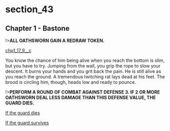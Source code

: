 
# section_43

## Chapter 1 - Bastone

!>**ALL OATHSWORN GAIN A REDRAW TOKEN.**  

[chp1_17_9__c](../../decomp/app/src/main/res/raw/chp1_17_9__c.mp3 ':include :type=audio')

You know the chance of him being alive when you reach the bottom is slim, but you have to try. Jumping from the wall, you grip the rope to slow your descent. It burns your hands and you grit back the pain. He is still alive as you reach the ground. A tremendous twitching rat lays dead at his feet. The brood is circling him, though, heads low and ready to pounce.

!>**PERFORM A ROUND OF COMBAT AGAINST DEFENSE 3. IF 2 OR MORE OATHSWORN DEAL LESS DAMAGE THAN THIS DEFENSE VALUE, THE GUARD DIES.**  

[If the guard dies](output/chapter1/section_45.md)

[If the guard survives](output/chapter1/section_46.md)


